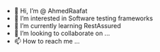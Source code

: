 - 👋 Hi, I’m @ AhmedRaafat
- 👀 I’m interested in Software testing frameworks
- 🌱 I’m currently learning RestAssured
- 💞️ I’m looking to collaborate on ...
- 📫 How to reach me ...

<!---
AhmedRaafat2/AhmedRaafat2 is a ✨ special ✨ repository because its `README.md` (this file) appears on your GitHub profile.
You can click the Preview link to take a look at your changes.
--->
